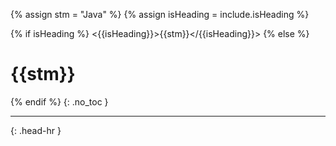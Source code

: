 <!-- _includes/docs/env/java/ -->

<!-- USE CASE -->
<!-- 1. include docs/env/java/title.md -->
<!-- 2. include docs/env/java/title.md isHeading=true -->

{% assign stm = "Java" %}
{% assign isHeading = include.isHeading %}

{% if isHeading %}
<{{isHeading}}>{{stm}}</{{isHeading}}>
{% else %}
<h1>{{stm}}</h1>
{% endif %}
{: .no_toc }
<hr>{: .head-hr }
